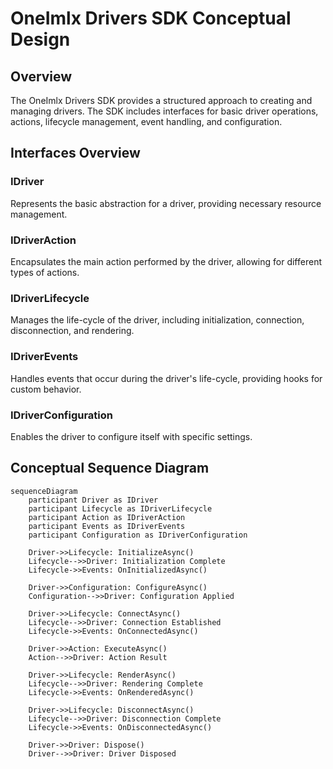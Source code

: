 ﻿# OneImlx Drivers SDK Conceptual Design

## Overview

The OneImlx Drivers SDK provides a structured approach to creating and managing drivers. The SDK includes interfaces for basic driver operations, actions, lifecycle management, event handling, and configuration.

## Interfaces Overview

### IDriver
Represents the basic abstraction for a driver, providing necessary resource management.

### IDriverAction
Encapsulates the main action performed by the driver, allowing for different types of actions.

### IDriverLifecycle
Manages the life-cycle of the driver, including initialization, connection, disconnection, and rendering.

### IDriverEvents
Handles events that occur during the driver's life-cycle, providing hooks for custom behavior.

### IDriverConfiguration
Enables the driver to configure itself with specific settings.

## Conceptual Sequence Diagram

```mermaid
sequenceDiagram
    participant Driver as IDriver
    participant Lifecycle as IDriverLifecycle
    participant Action as IDriverAction
    participant Events as IDriverEvents
    participant Configuration as IDriverConfiguration

    Driver->>Lifecycle: InitializeAsync()
    Lifecycle-->>Driver: Initialization Complete
    Lifecycle->>Events: OnInitializedAsync()

    Driver->>Configuration: ConfigureAsync()
    Configuration-->>Driver: Configuration Applied

    Driver->>Lifecycle: ConnectAsync()
    Lifecycle-->>Driver: Connection Established
    Lifecycle->>Events: OnConnectedAsync()

    Driver->>Action: ExecuteAsync()
    Action-->>Driver: Action Result

    Driver->>Lifecycle: RenderAsync()
    Lifecycle-->>Driver: Rendering Complete
    Lifecycle->>Events: OnRenderedAsync()

    Driver->>Lifecycle: DisconnectAsync()
    Lifecycle-->>Driver: Disconnection Complete
    Lifecycle->>Events: OnDisconnectedAsync()

    Driver->>Driver: Dispose()
    Driver-->>Driver: Driver Disposed
